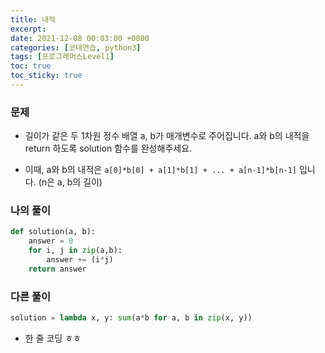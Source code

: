```yaml
---
title: 내적
excerpt:
date: 2021-12-08 00:03:00 +0800
categories: [코테연습, python3]
tags: [프로그래머스Level1]
toc: true
toc_sticky: true
---
```


### 문제
* 길이가 같은 두 1차원 정수 배열 a, b가 매개변수로 주어집니다. a와 b의 내적을 return 하도록 solution 함수를 완성해주세요.<br>

* 이때, a와 b의 내적은 `a[0]*b[0] + a[1]*b[1] + ... + a[n-1]*b[n-1]` 입니다. (n은 a, b의 길이)<br>

### 나의 풀이

```python
def solution(a, b):
    answer = 0
    for i, j in zip(a,b):
        answer += (i*j)
    return answer
```

### 다른 풀이
```python
solution = lambda x, y: sum(a*b for a, b in zip(x, y))
```
* 한 줄 코딩 ㅎㅎ
